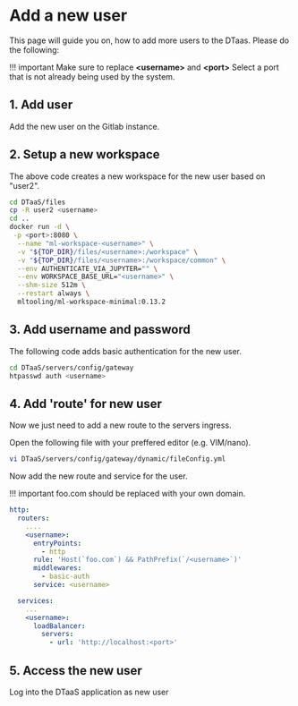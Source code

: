 # Add a new user

This page will guide you on, how to add more users to the DTaas. Please do the following:

<!-- prettier-ignore -->
!!! important
  Make sure to replace **<username\>** and **<port\>**
  Select a port that is not already being used by the system.

## 1. Add user

Add the new user on the Gitlab instance.

## 2. Setup a new workspace

The above code creates a new workspace for the new user based on "user2".

```bash
cd DTaaS/files
cp -R user2 <username>
cd ..
docker run -d \
 -p <port>:8080 \
  --name "ml-workspace-<username>" \
  -v "${TOP_DIR}/files/<username>:/workspace" \
  -v "${TOP_DIR}/files/<username>:/workspace/common" \
  --env AUTHENTICATE_VIA_JUPYTER="" \
  --env WORKSPACE_BASE_URL="<username>" \
  --shm-size 512m \
  --restart always \
  mltooling/ml-workspace-minimal:0.13.2

```

## 3. Add username and password

The following code adds basic authentication for the new user.

```bash
cd DTaaS/servers/config/gateway
htpasswd auth <username>
```

## 4. Add 'route' for new user

Now we just need to add a new route to the servers ingress.

Open the following file with your preffered editor (e.g. VIM/nano).

```bash
vi DTaaS/servers/config/gateway/dynamic/fileConfig.yml
```

Now add the new route and service for the user.

<!-- prettier-ignore -->
!!! important
  foo.com should be replaced with your own domain.

```yml
http:
  routers:
    ....
    <username>:
      entryPoints:
        - http
      rule: 'Host(`foo.com`) && PathPrefix(`/<username>`)'
      middlewares:
        - basic-auth
      service: <username>

  services:
    ...
    <username>:
      loadBalancer:
        servers:
          - url: 'http://localhost:<port>'
```

## 5. Access the new user

Log into the DTaaS application as new user
